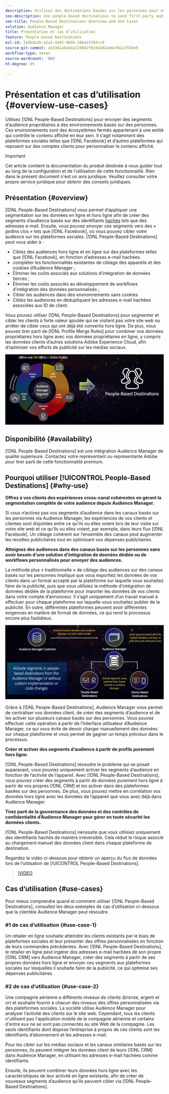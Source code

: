 ```yaml
---
description: Utilisez des destinations basées sur les personnes pour envoyer des segments d’audience propriétaires à des environnements basés sur les personnes. Ces environnements sont des écosystèmes fermés appartenant à une entité qui contrôle le contenu affiché en leur sein. Il s’agit notamment des plateformes sociales telles que Facebook et d’autres plateformes qui s’appuient sur les comptes clients pour personnaliser le contenu affiché.
seo-description: Use people-based destinations to send first-party audience segments to people-based environments. These environments are closed ecosystems belonging to one entity that controls the content that is being displayed within it. They include social platforms such as Facebook, and other platforms that rely on customer accounts to personalize the displayed content.
seo-title: People-Based Destinations Overview and Use Cases
solution: Audience Manager
title: Présentation et cas d’utilisation
feature: People-based Destinations
exl-id: 2edbda3b-e2a3-4a92-965b-206a21764cc8
source-git-commit: ab3361a0a54a7200d2f0c03a82ae6ef61a755be9
workflow-type: tm+mt
source-wordcount: '865'
ht-degree: 0%

---
```


# Présentation et cas d’utilisation {#overview-use-cases}

Utilisez [!DNL People-Based Destinations] pour envoyer des segments d’audience propriétaires à des environnements basés sur des personnes. Ces environnements sont des écosystèmes fermés appartenant à une entité qui contrôle le contenu affiché en leur sein. Il s’agit notamment des plateformes sociales telles que [!DNL Facebook] et d’autres plateformes qui reposent sur des comptes clients pour personnaliser le contenu affiché.

>[!IMPORTANT]
>Cet article contient la documentation du produit destinée à vous guider tout au long de la configuration et de l’utilisation de cette fonctionnalité. Rien dans le présent document n&#39;est un avis juridique. Veuillez consulter votre propre service juridique pour obtenir des conseils juridiques.

## Présentation {#overview}

[!DNL People-Based Destinations] vous permet d’appliquer une segmentation sur les données en ligne et hors ligne afin de créer des segments d’audience basés sur des identifiants [ hachés](people-based-destinations-prerequisites.md#hashing-requirements) tels que des adresses e-mail. Ensuite, vous pouvez envoyer ces segments vers des « jardins clos » tels que [!DNL Facebook], où vous pouvez cibler votre audience sur les plateformes sociales. [!DNL People-Based Destinations] peut vous aider à :

* Ciblez des audiences hors ligne et en ligne sur des plateformes telles que [!DNL Facebook], en fonction d’adresses e-mail hachées.
* compléter les fonctionnalités existantes de ciblage des appareils et des cookies d’Audience Manager ;
* Éliminer les coûts associés aux solutions d’intégration de données tierces ;
* Éliminer les coûts associés au développement de workflows d’intégration des données personnalisés ;
* Cibler les audiences dans des environnements sans cookies
* Ciblez les audiences en dédupliquant les adresses e-mail hachées associées aux ID de client.

Vous pouvez utiliser [!DNL People-Based Destinations] pour segmenter et cibler les clients à forte valeur ajoutée qui ne visitent pas votre site web ou arrêter de cibler ceux qui ont déjà été convertis hors ligne. De plus, vous pouvez tirer parti de [!DNL Profile Merge Rules] pour combiner vos données propriétaires hors ligne avec vos données propriétaires en ligne, y compris les données clients d’autres solutions Adobe Experience Cloud, afin d’optimiser vos efforts de publicité sur les médias sociaux.

![pbd-overview](assets/pbd-overview.png)

## Disponibilité {#availability}

[!DNL People-Based Destinations] est une intégration Audience Manager de qualité supérieure. Contactez votre représentant ou représentante Adobe pour tirer parti de cette fonctionnalité premium.

## Pourquoi utiliser [!UICONTROL People-Based Destinations] {#why-use}

**Offrez à vos clients des expériences cross-canal cohérentes en gérant la segmentation complète de votre audience depuis Audience Manager.**

Si vous n’activez pas vos segments d’audience dans les canaux basés sur les personnes via Audience Manager, les expériences de vos clients et clientes sont disjointes entre ce qu’ils ou elles voient lors de leur visite sur votre site web et ce qu’ils ou elles voient, par exemple, dans leurs flux [!DNL Facebook]. Un ciblage cohérent sur l’ensemble des canaux peut augmenter les recettes publicitaires tout en optimisant vos dépenses publicitaires.

**Atteignez des audiences dans des canaux basés sur les personnes sans avoir besoin d’une solution d’intégration de données dédiée ou de workflows personnalisés pour envoyer des audiences.**

La méthode plus « traditionnelle » de ciblage des audiences sur des canaux basés sur les personnes implique que vous exportiez les données de vos clients dans un format accepté par la plateforme sur laquelle vous souhaitez faire de la publicité, puis que vous utilisiez la méthode d’intégration de données dédiée de la plateforme pour importer les données de vos clients dans votre compte d’annonceur. Il s’agit uniquement d’un travail manuel à effectuer pour chaque plateforme sur laquelle vous souhaitez publier de la publicité. En outre, différentes plateformes peuvent avoir différentes exigences en matière de format de données, ce qui rend le processus encore plus fastidieux.

![pbd-overview](assets/pbd-diagram.png)

Grâce à [!DNL People-Based Destinations], Audience Manager vous permet de centraliser vos données client, de créer des segments d’audience et de les activer sur plusieurs canaux basés sur des personnes. Vous pouvez effectuer cette opération à partir de l’interface utilisateur d’Audience Manager, ce qui vous évite de devoir charger manuellement des données sur chaque plateforme et vous permet de gagner un temps précieux dans le processus.

**Créer et activer des segments d’audience à partir de profils purement hors ligne.**

[!DNL People-Based Destinations] résoudre le problème qui se posait auparavant, vous pouviez uniquement activer les segments d’audience en fonction de l’activité de l’appareil. Avec [!DNL People-Based Destinations], vous pouvez créer des segments à partir de données purement hors ligne à partir de vos propres [!DNL CRM] et les activer dans des plateformes basées sur des personnes. De plus, vous pouvez mettre en corrélation vos données hors ligne avec les données de l’appareil que vous avez déjà dans Audience Manager.

**Tirez parti de la gouvernance des données et des contrôles de confidentialité d’Audience Manager pour gérer en toute sécurité les données clients.**

[!DNL People-Based Destinations] nécessite que vous utilisiez uniquement des identifiants hachés de manière irréversible. Cela réduit le risque associé au chargement manuel des données client dans chaque plateforme de destination.

Regardez la vidéo ci-dessous pour obtenir un aperçu du flux de données lors de l’utilisation de [!UICONTROL People-Based Destinations].

>[!VIDEO](https://video.tv.adobe.com/v/32190?captions=fre_fr)

## Cas d’utilisation {#use-cases}

Pour mieux comprendre quand et comment utiliser [!DNL People-Based Destinations], consultez les deux exemples de cas d’utilisation ci-dessous que la clientèle Audience Manager peut résoudre.

### #1 de cas d’utilisation {#use-case-1}

Un retailer en ligne souhaite atteindre les clients existants par le biais de plateformes sociales et leur présenter des offres personnalisées en fonction de leurs commandes précédentes. Avec [!DNL People-Based Destinations], le retailer en ligne peut ingérer des adresses e-mail hachées de son propre [!DNL CRM] vers Audience Manager, créer des segments à partir de ses propres données hors ligne et envoyer ces segments aux plateformes sociales sur lesquelles il souhaite faire de la publicité, ce qui optimise ses dépenses publicitaires.

### #2 de cas d’utilisation {#use-case-2}

Une compagnie aérienne a différents niveaux de clients (bronze, argent et or) et souhaite fournir à chacun des niveaux des offres personnalisées via des plateformes sociales. La société utilise Audience Manager pour analyser l’activité des clients sur le site web. Cependant, tous les clients n&#39;utilisent pas l&#39;application mobile de la compagnie aérienne et certains d&#39;entre eux ne se sont pas connectés au site Web de la compagnie. Les seuls identifiants dont dispose l’entreprise à propos de ces clients sont les identifiants d’abonnement et les adresses e-mail.

Pour les cibler sur les médias sociaux et les canaux similaires basés sur les personnes, ils peuvent intégrer les données client de leurs [!DNL CRM] dans Audience Manager, en utilisant les adresses e-mail hachées comme identifiants.

Ensuite, ils peuvent combiner leurs données hors ligne avec les caractéristiques de leur activité en ligne existante, afin de créer de nouveaux segments d’audience qu’ils peuvent cibler via [!DNL People-Based Destinations].
